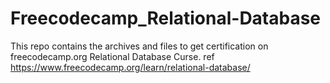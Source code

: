 # Freecodecamp_Relational-Database
This repo contains the archives and files to get certification on freecodecamp.org Relational Database Curse. ref https://www.freecodecamp.org/learn/relational-database/

